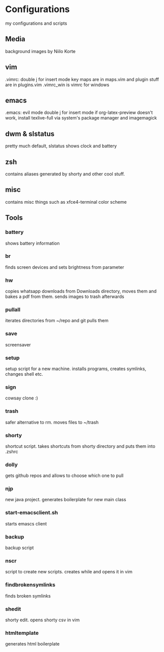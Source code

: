 # Configurations

my configurations and scripts


## Media

background images by Niilo Korte

## vim
.vimrc:
	double j for insert mode
	key maps are in maps.vim and
	plugin stuff are in plugins.vim
	.vimrc_win is vimrc for windows
## emacs

.emacs:
	evil mode
	double j for insert mode
	if org-latex-preview doesn't work, install texlive-full via system's package manager and imagemagick

## dwm & slstatus

pretty much default, slstatus shows clock and battery

## zsh

contains aliases generated by shorty and other cool stuff.

## misc

contains misc things such as xfce4-terminal color scheme

## Tools

### battery

shows battery information

### br

finds screen devices and sets brightness from parameter

### hw

copies whatsapp downloads from Downloads directory, moves them and bakes a pdf from them. sends images to trash afterwards

###  pullall

iterates directories from ~/repo and git pulls them

### save

screensaver

### setup

setup script for a new machine. installs programs, creates symlinks, changes shell etc.

###  sign

cowsay clone :)

### trash

safer alternative to rm. moves files to ~/trash

### shorty

shortcut script. takes shortcuts from shorty directory and puts them into .zshrc

### dolly

gets github repos and allows to choose which one to pull

### njp

new java project. generates boilerplate for new main class

### start-emacsclient.sh

starts emascs client

### backup

backup script

### nscr

script to create new scripts. creates while and opens it in vim

### findbrokensymlinks

finds broken symlinks

### shedit

shorty edit. opens shorty csv in vim

### htmltemplate

generates html boilerplate
